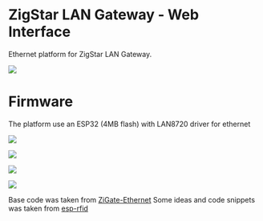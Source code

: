 # ZigStar LAN Gateway - Web Interface
Ethernet platform for ZigStar LAN Gateway.

![](https://github.com/mercenaruss/zigstar_gateways/raw/main/img/Default.png)
# Firmware
The platform use an ESP32 (4MB flash) with LAN8720 driver for ethernet

![](https://github.com/xyzroe/ZigStarGW-FW/raw/main/images/main_eth.png)  
  
![](https://github.com/xyzroe/ZigStarGW-FW/raw/main/images/main_emergency_mode.png)  
  
![](https://github.com/xyzroe/ZigStarGW-FW/raw/main/images/logs.png)  
  
![](https://github.com/xyzroe/ZigStarGW-FW/raw/main/images/update.png)  



Base code was taken from [ZiGate-Ethernet](https://github.com/fairecasoimeme/ZiGate-Ethernet)
Some ideas and code snippets was taken from [esp-rfid](https://github.com/esprfid/esp-rfid)